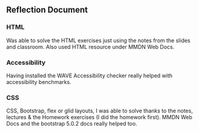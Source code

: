 ## Reflection Document

### HTML

Was able to solve the HTML exercises just using the notes from the slides and classroom. Also used HTML resource under MMDN Web Docs.

### Accessibility

Having installed the WAVE Accessibility checker really helped with accessibility benchmarks.

### CSS

CSS, Bootstrap, flex or glid layouts, I was able to solve thanks to the notes, lectures & the Homework exercises (I did the homework first). MMDN Web Docs and the bootstrap 5.0.2 docs really helped too.
